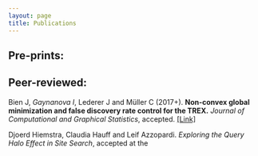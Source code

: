 ```yaml
---
layout: page
title: Publications
---
```

## Pre-prints:

## Peer-reviewed:

Bien J, _Gaynanova I_, Lederer J and Müller C (2017+). **Non-convex global minimization and false discovery rate control for the TREX.**
*Journal of Computational and Graphical Statistics*, accepted. [[Link]](http://www.tandfonline.com/doi/abs/10.1080/10618600.2017.1341414)


Djoerd Hiemstra, Claudia Hauff and Leif Azzopardi. *Exploring the Query Halo Effect in Site Search*,
accepted at the 




